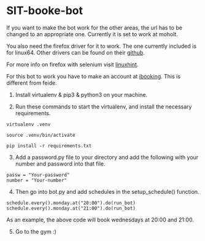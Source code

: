 # SIT-booke-bot

If you want to make the bot work for the other areas, the url has to be changed to an appropriate one. Currently it is set to work at moholt.

You also need the firefox driver for it to work. The one currently included is for linux64. Other drivers can be found on their [github](https://github.com/mozilla/geckodriver/releases/tag/v0.29.0).

For more info on firefox with selenium visit [linuxhint](https://linuxhint.com/using_selenium_firefox_driver/).

For this bot to work you have to make an account at [ibooking](https://ibooking.sit.no/webapp/timeplan/). This is different from feide.

1. Install virtualenv & pip3 & python3 on your machine.


2. Run these commands to start the virtualenv, and install the necessary requirements.


```
virtualenv .venv

source .venv/bin/activate

pip install -r requirements.txt
```

3. Add a password.py file to your directory and add the following with your number and password into that file.


```
passw = "Your-password"
number = "Your-number"
```
4. Then go into bot.py and add schedules in the setup_schedule() function.


```
schedule.every().monday.at("20:00").do(run_bot)
schedule.every().monday.at("21:00").do(run_bot)
```

As an example, the above code will book wednesdays at 20:00 and 21:00.

5. Go to the gym :)